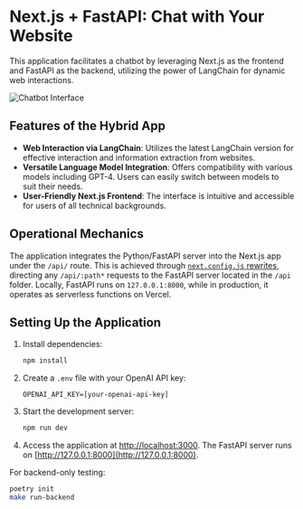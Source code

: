 # Next.js + FastAPI: Chat with Your Website

This application facilitates a chatbot by leveraging Next.js as the frontend and FastAPI as the backend, utilizing the power of LangChain for dynamic web interactions.

![Chatbot Interface](images/chatbot.png)

## Features of the Hybrid App

- **Web Interaction via LangChain**: Utilizes the latest LangChain version for effective interaction and information extraction from websites.
- **Versatile Language Model Integration**: Offers compatibility with various models including GPT-4. Users can easily switch between models to suit their needs.
- **User-Friendly Next.js Frontend**: The interface is intuitive and accessible for users of all technical backgrounds.

## Operational Mechanics

The application integrates the Python/FastAPI server into the Next.js app under the `/api/` route. This is achieved through [`next.config.js` rewrites](https://github.com/digitros/nextjs-fastapi/blob/main/next.config.js), directing any `/api/:path*` requests to the FastAPI server located in the `/api` folder. Locally, FastAPI runs on `127.0.0.1:8000`, while in production, it operates as serverless functions on Vercel.

## Setting Up the Application

1. Install dependencies:
   ```bash
   npm install
   ```
2. Create a `.env` file with your OpenAI API key:
   ```
   OPENAI_API_KEY=[your-openai-api-key]
   ```
3. Start the development server:
   ```bash
   npm run dev
   ```
4. Access the application at [http://localhost:3000](http://localhost:3000). The FastAPI server runs on [http://127.0.0.1:8000](http://127.0.0.1:8000).

For backend-only testing:

```bash
poetry init 
make run-backend
```

